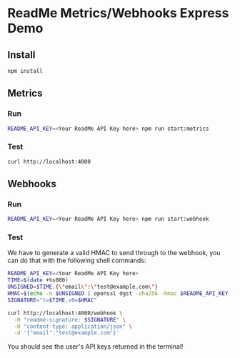# ReadMe Metrics/Webhooks Express Demo

## Install

```sh
npm install
```

## Metrics

### Run

```sh
README_API_KEY=<Your ReadMe API Key here> npm run start:metrics
```

### Test
```sh
curl http://localhost:4000
```

## Webhooks

### Run
```sh
README_API_KEY=<Your ReadMe API Key here> npm run start:webhook
```

### Test
We have to generate a valid HMAC to send through to the webhook, you can do that with the following shell commands:

```sh
README_API_KEY=<Your ReadMe API Key here>
TIME=$(date +%s000)
UNSIGNED=$TIME.{\"email\":\"test@example.com\"}
HMAC=$(echo -n $UNSIGNED | openssl dgst -sha256 -hmac $README_API_KEY -hex)
SIGNATURE="t=$TIME,v0=$HMAC"

curl http://localhost:4000/webhook \
  -H "readme-signature: $SIGNATURE" \
  -H "content-type: application/json" \
  -d '{"email":"test@example.com"}'
```

You should see the user's API keys returned in the terminal!
